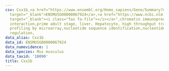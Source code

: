 ```yaml
---
csv: Cxx1b,<a href="https://www.ensembl.org/Homo_sapiens/Gene/Summary?db=core;g=ENSMUSG00000067924"
  target="_blank">ENSMUSG00000067924</a>,<a href="https://www.ncbi.nlm.nih.gov/pubmed/23834426"
  target="_blank"><i class="fas fa-file"></i></a>",chromatin immunoprecipitation assay,direct
  interaction,prime adult stage, liver, Hepatocyte, high throughput transcription
  profiling by microarray,nucleotide sequence identification,nucleotide sequence identification,transcriptional
  regulation,
data_alias: Cxx1b
data_id: ENSMUSG00000067924
data_numevidence: 1
data_species: Mus musculus
data_taxid: '10090'
title: Cxx1b
---
```

